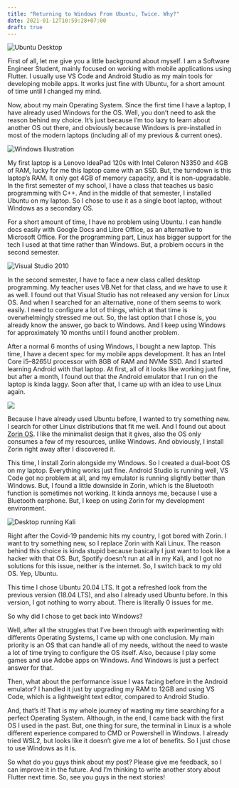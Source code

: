 ```yaml
---
title: "Returning to Windows From Ubuntu, Twice. Why?"
date: 2021-01-12T10:59:28+07:00
draft: true
---
```


![Ubuntu Desktop](https://cdn-images-1.medium.com/max/6144/1*4v-WygvY4uukdlN3SYkbYw.png)

First of all, let me give you a little background about myself. I am a Software Engineer Student, mainly focused on working with mobile applications using Flutter. I usually use VS Code and Android Studio as my main tools for developing mobile apps. It works just fine with Ubuntu, for a short amount of time until I changed my mind.

Now, about my main Operating System. Since the first time I have a laptop, I have already used Windows for the OS. Well, you don’t need to ask the reason behind my choice. It’s just because I’m too lazy to learn about another OS out there, and obviously because Windows is pre-installed in most of the modern laptops (including all of my previous & current ones).

![Windows Illustration](https://cdn-images-1.medium.com/max/3840/1*BjWC6atbEI7jS23iINtlXA.png)

My first laptop is a Lenovo IdeaPad 120s with Intel Celeron N3350 and 4GB of RAM, lucky for me this laptop came with an SSD. But, the turndown is this laptop’s RAM. It only got 4GB of memory capacity, and it is non-upgradable. In the first semester of my school, I have a class that teaches us basic programming with C++. And in the middle of that semester, I installed Ubuntu on my laptop. So I chose to use it as a single boot laptop, without Windows as a secondary OS.

For a short amount of time, I have no problem using Ubuntu. I can handle docs easily with Google Docs and Libre Office, as an alternative to Microsoft Office. For the programming part, Linux has bigger support for the tech I used at that time rather than Windows. But, a problem occurs in the second semester.

![Visual Studio 2010](https://cdn-images-1.medium.com/max/2000/1*6NARts17HkhDyqWd1ADleQ.jpeg)

In the second semester, I have to face a new class called desktop programming. My teacher uses VB.Net for that class, and we have to use it as well. I found out that Visual Studio has not released any version for Linux OS. And when I searched for an alternative, none of them seems to work easily. I need to configure a lot of things, which at that time is overwhelmingly stressed me out. So, the last option that I chose is, you already know the answer, go back to Windows. And I keep using Windows for approximately 10 months until I found another problem.

After a normal 6 months of using Windows, I bought a new laptop. This time, I have a decent spec for my mobile apps development. It has an Intel Core i5–8265U processor with 8GB of RAM and NVMe SSD. And I started learning Android with that laptop. At first, all of it looks like working just fine, but after a month, I found out that the Android emulator that I run on the laptop is kinda laggy. Soon after that, I came up with an idea to use Linux again.

![](https://cdn-images-1.medium.com/max/3000/1*W-4z3C68Ad-3deEgvyeAhw.jpeg)

Because I have already used Ubuntu before, I wanted to try something new. I search for other Linux distributions that fit me well. And I found out about [Zorin OS](https://zorinos.com/). I like the minimalist design that it gives, also the OS only consumes a few of my resources, unlike Windows. And obviously, I install Zorin right away after I discovered it.

This time, I install Zorin alongside my Windows. So I created a dual-boot OS on my laptop. Everything works just fine. Android Studio is running well, VS Code got no problem at all, and my emulator is running slightly better than Windows. But, I found a little downside in Zorin, which is the Bluetooth function is sometimes not working. It kinda annoys me, because I use a Bluetooth earphone. But, I keep on using Zorin for my development environment.

![Desktop running Kali](https://cdn-images-1.medium.com/max/2732/1*uyg46mBY4iD9KHB2d7qH6A.png)

Right after the Covid-19 pandemic hits my country, I got bored with Zorin. I want to try something new, so I replace Zorin with Kali Linux. The reason behind this choice is kinda stupid because basically I just want to look like a hacker with that OS. But, Spotify doesn’t run at all in my Kali, and I got no solutions for this issue, neither is the internet. So, I switch back to my old OS. Yep, Ubuntu.

This time I chose Ubuntu 20.04 LTS. It got a refreshed look from the previous version (18.04 LTS), and also I already used Ubuntu before. In this version, I got nothing to worry about. There is literally 0 issues for me.

So why did I chose to get back into Windows?

Well, after all the struggles that I’ve been through with experimenting with differents Operating Systems, I came up with one conclusion. My main priority is an OS that can handle all of my needs, without the need to waste a lot of time trying to configure the OS itself. Also, because I play some games and use Adobe apps on Windows. And Windows is just a perfect answer for that.

Then, what about the performance issue I was facing before in the Android emulator? I handled it just by upgrading my RAM to 12GB and using VS Code, which is a lightweight text editor, compared to Android Studio.

And, that’s it! That is my whole journey of wasting my time searching for a perfect Operating System. Although, in the end, I came back with the first OS I used in the past. But, one thing for sure, the terminal in Linux is a whole different experience compared to CMD or Powershell in Windows. I already tried WSL2, but looks like it doesn’t give me a lot of benefits. So I just chose to use Windows as it is.

So what do you guys think about my post? Please give me feedback, so I can improve it in the future. And I’m thinking to write another story about Flutter next time. So, see you guys in the next stories!
